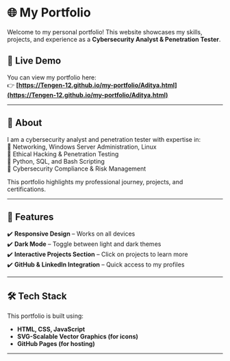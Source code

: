 # 🌐 My Portfolio

Welcome to my personal portfolio! This website showcases my skills, projects, and experience as a **Cybersecurity Analyst & Penetration Tester**.

## 🚀 Live Demo  
You can view my portfolio here:  
👉 **[https://Tengen-12.github.io/my-portfolio/Aditya.html](https://Tengen-12.github.io/my-portfolio/Aditya.html)**

---

## 📌 About  
I am a cybersecurity analyst and penetration tester with expertise in:  
🔹 Networking, Windows Server Administration, Linux  
🔹 Ethical Hacking & Penetration Testing  
🔹 Python, SQL, and Bash Scripting  
🔹 Cybersecurity Compliance & Risk Management  

This portfolio highlights my professional journey, projects, and certifications.

---

## 🎨 Features  
✔️ **Responsive Design** – Works on all devices  
✔️ **Dark Mode** – Toggle between light and dark themes  
✔️ **Interactive Projects Section** – Click on projects to learn more  
✔️ **GitHub & LinkedIn Integration** – Quick access to my profiles  

---

## 🛠️ Tech Stack  
This portfolio is built using:  
- **HTML, CSS, JavaScript**  
- **SVG-Scalable Vector Graphics (for icons)**  
- **GitHub Pages (for hosting)**  

---
